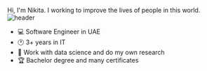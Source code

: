 Hi, I'm Nikita. I working to improve the lives of people in this world.
![header](https://capsule-render.vercel.app/api?type=rect&color=gradient&height=1)
- 💻 Software Engineer in UAE
- 🕐 3+ years in IT
- 🤔 Work with data science and do my own research
- 🏆 Bachelor degree and many certificates



<!--
**Nikitaion/Nikitaion** is a ✨ _special_ ✨ repository because its `README.md` (this file) appears on your GitHub profile.

Here are some ideas to get you started:

- 🔭 I’m currently working on ...
- 🌱 I’m currently learning ...
- 👯 I’m looking to collaborate on ...
- 🤔 I’m looking for help with ...
- 💬 Ask me about ...
- 📫 How to reach me: ...
- 😄 Pronouns: ...
- ⚡ Fun fact: ...
-->
